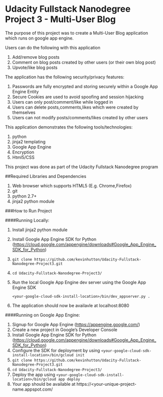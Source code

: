 # Udacity Fullstack Nanodegree Project 3 - Multi-User Blog

The purpose of this project was to create a Multi-User Blog application which runs on google app engine.

Users can do the following with this application

1. Add/remove blog posts 
2. Comment on blog posts created by other users (or their own blog post)
3. Upvote/like blog posts

The application has the following security/privacy features:

  1. Passwords are fully encrypted and storing securely within a Google App Engine Entity
  2. Secure Cookies are used to avoid spoofing and session hijacking
  3. Users can only post/comment/like while logged in
  4. Users can delete posts,comments,likes which were created by themselves
  5. Users can not modify posts/comments/likes created by other users


This application demonstrates the following tools/technologies:

  1. python
  2. jinja2 templating
  3. Google App Engine
  4. Encryption
  5. Html5/CSS

This project was done as part of the Udacity Fullstack Nanodegree program

##Required Libraries and Dependencies

1. Web browser which supports HTML5 (E.g. Chrome,Firefox)
2. git
3. python 2.7+
4. jinja2 python module


###How to Run Project

####Running Locally:


1. Install jinja2 python module

2. Install Google App Engine SDK for Python  (https://cloud.google.com/appengine/downloads#Google_App_Engine_SDK_for_Python)

2. ``` git clone https://github.com/kevinhutton/Udacity-Fullstack-Nanodegree-Project3.git ```

3. ``` cd Udacity-Fullstack-Nanodegree-Project3/ ```

4. Run the local Google App Engine dev server using the Google App Engine SDK

   ``` <your-google-cloud-sdk-install-location>/bin/dev_appserver.py . ```

5. The application should now be availavle at localhost:8080

####Running on Google App Engine:


1. Signup for Google App Engine (https://appengine.google.com/)
2. Create a new project in Google’s Developer Console
3. Install Google App Engine SDK for Python  (https://cloud.google.com/appengine/downloads#Google_App_Engine_SDK_for_Python)
4. Configure the SDK for deployment by using
    ``` <your-google-cloud-sdk-install-location>/bin/gcloud init ```
5. ``` git clone https://github.com/kevinhutton/Udacity-Fullstack-Nanodegree-Project3.git ```
6. ``` cd Udacity-Fullstack-Nanodegree-Project3/ ```
7. Deploy the app using
      ``` <your-google-cloud-sdk-install-location>/bin/gcloud app deploy ```
8. Your app should be available at https://<your-unique-project-name.appspot.com/


